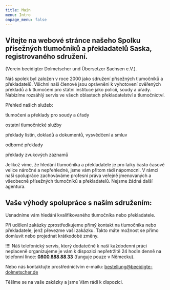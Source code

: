 ```yaml
---
title: Main
menu: Intro
onpage_menu: false
---
```


## Vítejte na webové stránce našeho Spolku přísežných tlumočníků a překladatelů Saska, registrovaného sdružení.

(Verein beeidigter Dolmetscher und Übersetzer Sachsen e.V.).

Náš spolek byl založen v roce 2000 jako sdružení přísežných tlumočníků a překladatelů. Všichni naši členové jsou oprávněni k vyhotovení ověřených překladů a k tlumočení pro státní instituce jako policii, soudy a úřady. Nabízíme rozsáhlý servis ve všech oblastech překladatelství a tlumočnictví.

Přehled našich služeb:

<span class="glyphicon glyphicon-check"></span> tlumočení a překlady pro soudy a úřady

<span class="glyphicon glyphicon-check"></span> ostatní tlumočnické služby

<span class="glyphicon glyphicon-check"></span> překlady listin, dokladů a dokumentů, vysvědčení a smluv

<span class="glyphicon glyphicon-check"></span> odborné překlady

<span class="glyphicon glyphicon-check"></span> překlady zvukových záznamů
 
Jelikož víme, že hledání tlumočníka a překladatele je pro laiky často časově velice náročné a nepřehledné, jsme vám přitom rádi nápomocni. V rámci naší spolupráce zachováváme profesní práva veřejně jmenovaných a všeobecně přísežných tlumočníků a překladatelů. Nejsme žádná další agentura.

## Vaše výhody spolupráce s naším sdružením:

<span class="glyphicon glyphicon-check"></span> Usnadníme vám hledání kvalifikovaného tlumočníka nebo překladatele.

<span class="glyphicon glyphicon-check"></span> Při udělení zakázky zprostředkujeme přímý kontakt na tlumočníka nebo překladatele, jenž převezme vaši zakázku. Takto máte možnost se přímo domluvit nebo projednat krátkodobé změny.

!!!! Náš telefonický servis, který dodatečně k naší každodenní práci neplaceně organizujeme je vám k dispozici nepřetržitě 24 hodin denně na telefonní lince: **<a href="tel:08008888833">0800 888 88 33</a>** (funguje pouze v Německu).

Nebo nás kontaktujte prostřednictvím e-mailu: bestellung@beeidigte-dolmetscher.de

Těšíme se na vaše zakázky a jsme Vám rádi k dispozici.